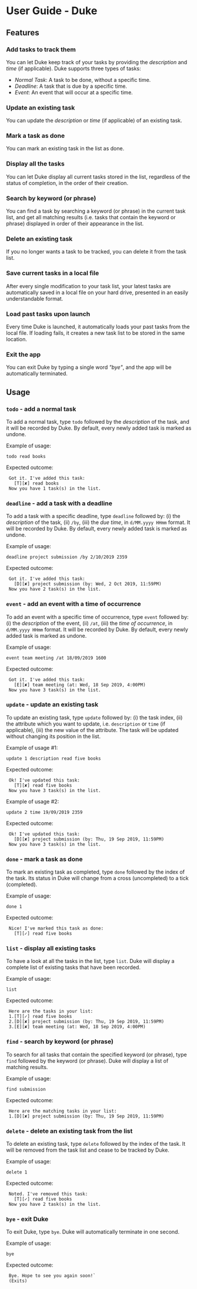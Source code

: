 # User Guide - Duke


## Features 

### Add tasks to track them
You can let Duke keep track of your tasks by providing the _description_ and _time_ (if applicable).
Duke supports three types of tasks:
* _Normal Task_: A task to be done, without a specific time.
* _Deadline_: A task that is due by a specific time.
* _Event_: An event that will occur at a specific time.

### Update an existing task
You can update the _description_ or _time_ (if applicable) of an existing task.

### Mark a task as done
You can mark an existing task in the list as done. 

### Display all the tasks
You can let Duke display all current tasks stored in the list, regardless of the status of completion,
in the order of their creation. 

### Search by keyword (or phrase)
You can find a task by searching a keyword (or phrase) in the current task list, and get all matching results 
(i.e. tasks that contain the keyword or phrase) displayed in order of their appearance in the list.

### Delete an existing task
If you no longer wants a task to be tracked, you can delete it from the task list.

### Save current tasks in a local file
After every single modification to your task list, your latest tasks are automatically
saved in a local file on your hard drive, presented in an easily understandable format. 
 
### Load past tasks upon launch
Every time Duke is launched, it automatically loads your past tasks from the local file.
If loading fails, it creates a new task list to be stored in the same location.

### Exit the app
You can exit Duke by typing a single word _"bye"_, and the app will be automatically terminated.


## Usage 

### `todo` - add a normal task

To add a normal task, type `todo` followed by the _description_ of the task, and it will be recorded by Duke. 
By default, every newly added task is marked as undone.

Example of usage: 

`todo read books`

Expected outcome:

```
 Got it. I've added this task: 
   [T][✘] read books
 Now you have 1 task(s) in the list.
```
 
### `deadline` - add a task with a deadline
 
To add a task with a specific deadline, type `deadline` followed by: (i) the _description_ of the task, 
(ii) `/by`, (iii) the _due time_, in `d/MM.yyyy HHmm` format. It will be recorded by Duke. 
By default, every newly added task is marked as undone.
 
Example of usage: 
 
`deadline project submission /by 2/10/2019 2359`
 
Expected outcome:
 
```
 Got it. I've added this task: 
   [D][✘] project submission (by: Wed, 2 Oct 2019, 11:59PM)
 Now you have 2 task(s) in the list.
```
   
### `event` - add an event with a time of occurrence
To add an event with a specific time of occurrence, type `event` followed by: (i) the _description_ of the event, 
(ii) `/at`, (iii) the _time of occurrence_, in `d/MM.yyyy HHmm` format. It will be recorded by Duke. 
By default, every newly added task is marked as undone.

Example of usage: 
 
`event team meeting /at 18/09/2019 1600`
 
Expected outcome:
 
```
 Got it. I've added this task: 
   [E][✘] team meeting (at: Wed, 18 Sep 2019, 4:00PM)
 Now you have 3 task(s) in the list.
```
 
### `update` - update an existing task
To update an existing task, type `update` followed by: (i) the task index, 
(ii) the attribute which you want to update, i.e. `description` or `time` (if applicable), 
(iii) the new value of the attribute. The task will be updated without changing its position
in the list.
 
Example of usage #1: 
  
`update 1 description read five books`
  
Expected outcome:
  
```
 Ok! I've updated this task: 
   [T][✘] read five books
 Now you have 3 task(s) in the list.
```
 
Example of usage #2: 
  
`update 2 time 19/09/2019 2359`
  
Expected outcome:
  
```
 Ok! I've updated this task: 
   [D][✘] project submission (by: Thu, 19 Sep 2019, 11:59PM)
 Now you have 3 task(s) in the list.
```
 
### `done` - mark a task as done
To mark an existing task as completed, type `done` followed by the index of the task.
Its status in Duke will change from a cross (uncompleted) to a tick (completed).  
 
Example of usage: 
  
`done 1`
  
Expected outcome:
  
```
 Nice! I've marked this task as done: 
   [T][✓] read five books
```

### `list` - display all existing tasks
To have a look at all the tasks in the list, type `list`. 
Duke will display a complete list of existing tasks that have been recorded.
 
Example of usage: 
  
`list`
  
Expected outcome:
  
```
 Here are the tasks in your list:
 1.[T][✓] read five books
 2.[D][✘] project submission (by: Thu, 19 Sep 2019, 11:59PM)
 3.[E][✘] team meeting (at: Wed, 18 Sep 2019, 4:00PM)
```

### `find` - search by keyword (or phrase)
To search for all tasks that contain the specified keyword (or phrase), type `find` 
followed by the keyword (or phrase). Duke will display a list of matching results. 
 
Example of usage: 
  
`find submission`
  
Expected outcome:
  
```
 Here are the matching tasks in your list:
 1.[D][✘] project submission (by: Thu, 19 Sep 2019, 11:59PM)
```

### `delete` - delete an existing task from the list
To delete an existing task, type `delete` followed by the index of the task. 
It will be removed from the task list and cease to be tracked by Duke.
 
Example of usage: 
  
`delete 1`
  
Expected outcome:
  
```
 Noted. I've removed this task: 
   [T][✓] read five books
 Now you have 2 task(s) in the list.
```

### `bye` - exit Duke
To exit Duke, type `bye`. Duke will automatically terminate in one second.
 
Example of usage: 
  
`bye`
  
Expected outcome:
  
```
 Bye. Hope to see you again soon!` 
 (Exits)
```